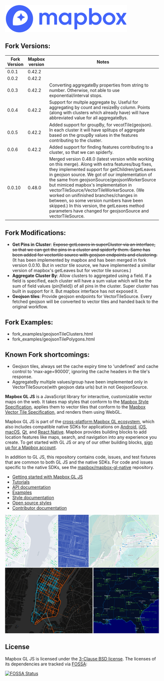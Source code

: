 [<img width="400" alt="Mapbox" src="docs/pages/assets/logo.png">](https://www.mapbox.com/)

## Fork Versions:

Fork Version | Mapbox version | Notes
------------ | -------------- | ------
0.0.1        | 0.42.2         |
0.0.2        | 0.42.2         |
0.0.3        | 0.42.2         | Converting aggregateBy properties from string to number. Otherwise, not able to use exponential/interval stops.
0.0.4        | 0.42.2         | Support for multple aggregate by. Useful for aggregating by count and resizeBy column. Points (along with clusters which already have) will have abbreviated value for all aggregateBys.
0.0.5        | 0.42.2         | Added support for groupBy, for vecotTile(geojson). In each cluster it will have splitups of aggregate based on the groupBy values in the features contributing to the cluster.
0.0.6        | 0.42.2         | Added support for finding features contributing to a cluster, so that we can spiderfy.
0.0.10       | 0.48.0         | Merged version 0.48.0 (latest version while working on this merge). Along with extra features/bug fixes, they implemented support for getChildren/getLeaves in geojson source. We got of our implementation of the same from geojsonSource/geojsonWorkerSource but mimiced mapbox's implementation in vectorTileSource/VectorTileWorkerSource. (We worked on unifinished branches/changes in between, so some version numbers have been skipped.) In this version, the getLeaves method parameters have changed for geojsonSource and vectorTileSource.

## Fork Modifications:
 * **Get Pins in Cluster**: ~~Expose getLeaves in superCluster via an interface, so that we can get the pins in a cluster and spiderfy them. Same has been added for vectortile source with geojson endpoints and clustering.~~ (It has been implemented by mapbox and has been merged in fork version 0.0.10. But in vector tile source, we have implemented a simillar version of mapbox's getLeaves but for vector tile sources.)
 * **Aggregate Cluster By**: Allow clusters to aggregated using a field. If a field is specified, each cluster will have a sum value which will be the sum of field values (pin[field]) of all pins in the cluster. Super cluster has built in support for it. But mapbox interface has not exposed it.
 * **Geojson tiles**: Provide geojson endpoints for VectorTileSource. Every fetched geojson will be converted to vector tiles and handed back to the original workflow.

## Fork Examples:
  * fork_examples/geojsonTileClusters.html
  * fork_examples/geojsonTilePolygons.html


## Known Fork shortcomings:
  * Geojson tiles, always set the cache expiry time to 'undefined' and cache control to 'max-age=90000',
  ignoring the cache headers in the tile's response.
  * AggregateBy multiple values/group have been implemented only in VectorTileSource(with geojson data urls)
  but in not GeojsonSource.

**Mapbox GL JS** is a JavaScript library for interactive, customizable vector maps on the web. It takes map styles that conform to the
[Mapbox Style Specification](https://docs.mapbox.com/mapbox-gl-js/style-spec/), applies them to vector tiles that
conform to the [Mapbox Vector Tile Specification](https://github.com/mapbox/vector-tile-spec), and renders them using
WebGL.

Mapbox GL JS is part of the [cross-platform Mapbox GL ecosystem](https://www.mapbox.com/maps/), which also includes
compatible native SDKs for applications on [Android](https://docs.mapbox.com/android/maps/overview/),
[iOS](https://docs.mapbox.com/ios/maps/overview/), [macOS](http://mapbox.github.io/mapbox-gl-native/macos),
[Qt](https://github.com/mapbox/mapbox-gl-native/tree/master/platform/qt), and [React Native](https://github.com/mapbox/react-native-mapbox-gl/). Mapbox provides building blocks to add location features like maps, search, and navigation into any experience you
create. To get started with GL JS or any of our other building blocks,
[sign up for a Mapbox account](https://www.mapbox.com/signup/).

In addition to GL JS, this repository contains code, issues, and test fixtures that are common to both GL JS and the
native SDKs. For code and issues specific to the native SDKs, see the
[mapbox/mapbox-gl-native](https://github.com/mapbox/mapbox-gl-native/) repository.

- [Getting started with Mapbox GL JS](https://docs.mapbox.com/mapbox-gl-js/overview/)
- [Tutorials](https://docs.mapbox.com/help/tutorials/#web-apps)
- [API documentation](https://docs.mapbox.com/mapbox-gl-js/api/)
- [Examples](https://docs.mapbox.com/mapbox-gl-js/examples/)
- [Style documentation](https://docs.mapbox.com/mapbox-gl-js/style-spec/)
- [Open source styles](https://github.com/mapbox/mapbox-gl-styles)
- [Contributor documentation](https://github.com/mapbox/mapbox-gl-js/blob/master/CONTRIBUTING.md)

[<img width="981" alt="Mapbox GL gallery" src="docs/pages/assets/gallery.png">](https://www.mapbox.com/gallery/)

## License

Mapbox GL JS is licensed under the [3-Clause BSD license](https://github.com/mapbox/mapbox-gl-js/blob/master/LICENSE.txt).
The licenses of its dependencies are tracked via [FOSSA](https://app.fossa.io/projects/git%2Bhttps%3A%2F%2Fgithub.com%2Fmapbox%2Fmapbox-gl-js):

[![FOSSA Status](https://app.fossa.io/api/projects/git%2Bhttps%3A%2F%2Fgithub.com%2Fmapbox%2Fmapbox-gl-js.svg?type=large)](https://app.fossa.io/projects/git%2Bhttps%3A%2F%2Fgithub.com%2Fmapbox%2Fmapbox-gl-js?ref=badge_large)
